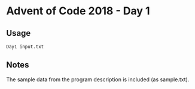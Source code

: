 # Advent of Code 2018 - Day 1

## Usage
```
Day1 input.txt
```

## Notes
The sample data from the program description is included (as sample.txt).
